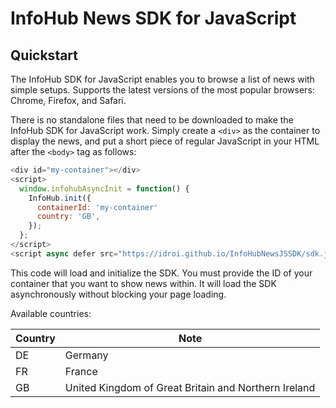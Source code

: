 # InfoHub News SDK for JavaScript

## Quickstart

The InfoHub SDK for JavaScript enables you to browse a list of news with simple setups. Supports the latest versions of the most popular browsers: Chrome, Firefox, and Safari.

There is no standalone files that need to be downloaded to make the InfoHub SDK for JavaScript work. Simply create a `<div>` as the container to display the news, and put a short piece of regular JavaScript in your HTML after the `<body>` tag as follows:

```js
<div id="my-container"></div>
<script>
  window.infohubAsyncInit = function() {
    InfoHub.init({
      containerId: 'my-container'
      country: 'GB',
    });
  };
</script>
<script async defer src="https://idroi.github.io/InfoHubNewsJSSDK/sdk.js"></script>
```

This code will load and initialize the SDK. You must provide the ID of your container that you want to show news within. It will load the SDK asynchronously without blocking your page loading.

Available countries:

|Country|Note|
|-|-|
|DE|Germany|
|FR|France|
|GB|United Kingdom of Great Britain and Northern Ireland|
